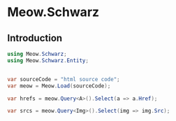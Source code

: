# Meow.Schwarz

## Introduction

```csharp
using Meow.Schwarz;
using Meow.Schwarz.Entity;


var sourceCode = "html source code";
var meow = Meow.Load(sourceCode);

var hrefs = meow.Query<A>().Select(a => a.Href);

var srcs = meow.Query<Img>().Select(img => img.Src);
```